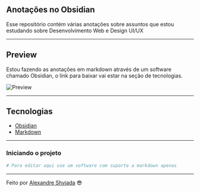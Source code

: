 ## Anotações no Obsidian

Esse repositório contém várias anotações sobre assuntos que estou estudando sobre Desenvolvimento Web e Design UI/UX

---

## Preview

Estou fazendo as anotações em markdown através de um software chamado Obsidian, o link para baixar vai estar na seção de tecnologias.


![Preview](./assets/preview.png "Preview Obsidian")

---

## Tecnologias

- [Obsidian](https://obsidian.md/)
- [Markdown](https://www.markdownguide.org/basic-syntax/)

---

### **Iniciando o projeto**

```bash
# Para editar aqui use um software com suporte a markdown apenas
```

---

Feito por [Alexandre Shyjada](https://www.alexshyjada.com/) 😎

